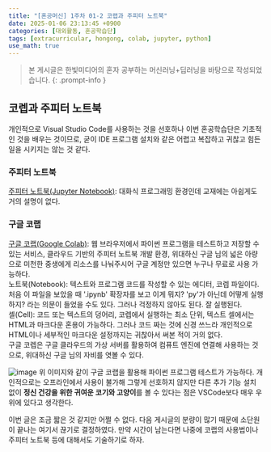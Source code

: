 ```yaml
---
title: "[혼공머신] 1주차 01-2 코랩과 주피터 노트북"
date: 2025-01-06 23:13:45 +0900
categories: [대외활동, 혼공학습단]
tags: [extracurricular, hongong, colab, jupyter, python]
use_math: true
---
```

> 본 게시글은 한빛미디어의 혼자 공부하는 머신러닝+딥러닝을 바탕으로 작성되었습니다.
{: .prompt-info }

## 코렙과 주피터 노트북
개인적으로 Visual Studio Code를 사용하는 것을 선호하나 이번 혼공학습단은 기초적인 것을 배우는 것이므로, 굳이 IDE 프로그램 설치와 같은 어렵고 복잡하고 귀찮고 힘든 일을 시키지는 않는 것 같다. 
### 주피터 노트북
[주피터 노트북(Jupyter Notebook)](https://jupyter.org/): 대화식 프로그래밍 환경인데 교재에는 아쉽게도 거의 설명이 없다.

### 구글 코랩
[구글 코랩(Google Colab)](https://colab.google/): 웹 브라우저에서 파이썬 프로그램을 테스트하고 저장할 수 있는 서비스, 클라우드 기반의 주피터 노트북 개발 환경, 위대하신 구글 님의 넓은 아량으로 미천한 중생에게 리소스를 나눠주시어 구글 계정만 있으면 누구나 무료로 사용 가능하다.  
노트북(Notebook): 텍스트와 프로그램 코드를 작성할 수 있는 에디터, 코렙 파일이다. 처음 이 파일을 보았을 때 '.ipynb' 확장자를 보고 이게 뭐지? 'py'가 아닌데 어떻게 실행하지? 라는 의문이 들었을 수도 있다. 그러나 걱정하지 않아도 된다. 잘 실행된다.   
셀(Cell): 코드 또는 텍스트의 덩어리, 코렙에서 실행하는 최소 단위, 텍스트 셀에서는 HTML과 마크다운 혼용이 가능하다. 그러나 코드 짜는 것에 신경 쓰느라 개인적으로 HTML이나 세부적인 마크다운 설정까지는 귀찮아서 써본 적이 거의 없다.  
구글 코렙은 구글 클라우드의 가상 서버를 활용하여 컴퓨트 엔진에 연결해 사용하는 것으로, 위대하신 구글 님의 자비를 엿볼 수 있다.

![image](https://www.dropbox.com/scl/fi/czk3hfqw48y4pnkj5eu53/colab.jpg?rlkey=i13xcvugh9riykmyiq2sd8ztb&st=eesw9g14&raw=1)
위 이미지와 같이 구글 코랩을 활용해 파이썬 프로그램 테스트가 가능하다.
개인적으로는 오프라인에서 사용이 불가해 그렇게 선호하지 않지만 다른 추가 기능 설치 없이 **정신 건강을 위한 귀여운 코기와 고양이**를 볼 수 있다는 점은 VSCode보다 매우 우위에 있다고 생각한다.

이번 글은 조금 짧은 것 같지만 어쩔 수 없다. 다음 게시글의 분량이 많기 때문에 소단원이 끝나는 여기서 끊기로 결정하였다. 만약 시간이 남는다면 나중에 코랩의 사용법이나 주피터 노트북 등에 대해서도 기술하기로 하자.